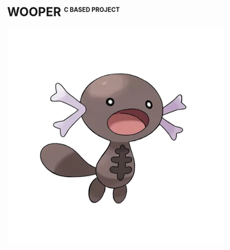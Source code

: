# WOOPER <sup style="font-size: .5em">C BASED PROJECT</sup>

![WOOPER](../../../docs/assets/images/wooper.webp)